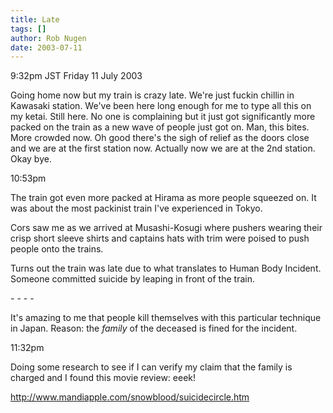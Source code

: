 ```yaml
---
title: Late
tags: []
author: Rob Nugen
date: 2003-07-11
---
```


<p class=date>9:32pm JST Friday 11 July 2003</p>

<p>Going home now but my train is crazy late.  We're just fuckin
chillin in Kawasaki station.  We've been here long enough for me to
type all this on my ketai. Still here.  No one is complaining but it
just got significantly more packed on the train as a new wave of
people just got on. Man, this bites. More crowded now. Oh good there's
the sigh of relief as the doors close and we are at the first station
now. Actually now we are at the 2nd station.  Okay bye.</p>

<p class=date>10:53pm</p>

<p>The train got even more packed at Hirama as more people squeezed
on.  It was about the most packinist train I've experienced in
Tokyo.</p>

<p>Cors saw me as we arrived at Musashi-Kosugi where pushers wearing
their crisp short sleeve shirts and captains hats with trim were
poised to push people onto the trains.</p>

<p>Turns out the train was late due to what translates to Human Body
Incident.  Someone committed suicide by leaping in front of the
train.</p>

<p>- - - -</p>

<p>It's amazing to me that people kill themselves with this particular
technique in Japan.  Reason: the <em>family</em> of the deceased is
fined for the incident.</p>

<p class=date>11:32pm</p>

<p>Doing some research to see if I can verify my claim that the family
is charged and I found this movie review:  eeek!</p>

<p><a href="http://www.mandiapple.com/snowblood/suicidecircle.htm">http://www.mandiapple.com/snowblood/suicidecircle.htm</a></p>

